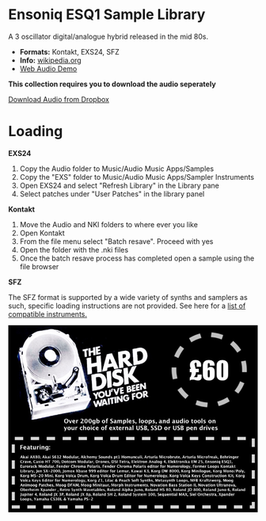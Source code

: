 # Ensoniq ESQ1 Sample Library 

A 3 oscillator digital/analogue hybrid released in the mid 80s.

-   **Formats:** Kontakt, EXS24, SFZ
-    **Info:** [wikipedia.org](https://en.wikipedia.org/wiki/Ensoniq_ESQ-1)
- [Web Audio Demo](https://www.modularsamples.com/Demos/demos/esq1.html)

**This collection requires you to download the audio seperately**

[Download Audio from Dropbox](https://www.dropbox.com/sh/0nd1dpcj7o0x76f/AACgrVHBarmiboc1ApP9RdCIa?dl=0)


# Loading

**EXS24**

1. Copy the Audio folder to Music/Audio Music Apps/Samples
2. Copy the "EXS" folder to Music/Audio Music Apps/Sampler Instruments
3. Open EXS24 and select "Refresh Library" in the Library pane
4. Select patches under "User Patches" in the library panel 

**Kontakt**

1. Move the Audio and NKI folders to where ever you like
2. Open Kontakt
3. From the file menu select "Batch resave". Proceed with yes
4. Open the folder with the .nki files 
5. Once the batch resave process has completed open a sample using the file browser

**SFZ**

The SFZ format is supported by a wide variety of synths and samplers as such, specific loading instructions are not provided. See here for a [list of compatible instruments.](https://sfzformat.com/software/players/) 




[
![Sample library disks](https://github.com/publicsamples/Public-Samples/raw/master/images/drives2.jpg?raw=true)
](https://gum.co/modularsamples-drives)
